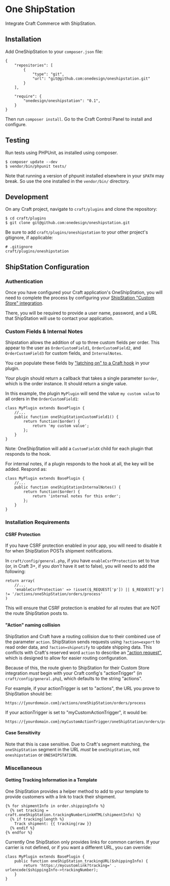 # One ShipStation

Integrate Craft Commerce with ShipStation.

## Installation

Add OneShipStation to your `composer.json` file:

```
{
    "repositories": [
        {
            "type": "git",
            "url": "git@github.com:onedesign/oneshipstation.git"
        }
    ],

    "require": {
        "onedesign/oneshipstation": "0.1",
    }
}
```

Then run `composer install`. Go to the Craft Control Panel to install and configure.

## Testing

Run tests using PHPUnit, as installed using composer.

```
$ composer update --dev
$ vendor/bin/phpunit tests/
```

Note that running a version of phpunit installed elsewhere in your `$PATH` may break. So use the one installed in the `vendor/bin/` directory.

## Development

On any Craft project, navigate to `craft/plugins` and clone the repository:

```
$ cd craft/plugins
$ git clone git@github.com:onedesign/oneshipstation.git
```

Be sure to add `craft/plugins/oneshipstation` to your other project's gitignore, if applicable:

```
# .gitignore
craft/plugins/oneshipstation
```

## ShipStation Configuration

### Authentication

Once you have configured your Craft application's OneShipStation, you will need to complete the process by configuring your [ShipStation "Custom Store" integration](https://help.shipstation.com/hc/en-us/articles/205928478-ShipStation-Custom-Store-Development-Guide#3a).

There, you will be required to provide a user name, password, and a URL that ShipStation will use to contact your application.

### Custom Fields & Internal Notes

Shipstation allows the addition of up to three custom fields per order. This appear to the user as `OrderCustomField1`, `OrderCustomField2`, and `OrderCustomField3` for custom fields, and `InternalNotes`.

You can populate these fields by ["latching on" to a Craft hook](https://craftcms.com/docs/plugins/hooks-and-events#latching-onto-hooks) in your plugin.

Your plugin should return a callback that takes a single parameter `$order`, which is the order instance. It should return a single value.

In this example, the plugin `MyPlugin` will send the value `my custom value` to all orders in the `OrderCustomField1`:

```
class MyPlugin extends BasePlugin {
    //...
    public function oneShipStationCustomField1() {
        return function($order) {
            return 'my custom value';
        };
    }
}
```

Note: OneShipStation will add a `CustomFieldX` child for each plugin that responds to the hook.

For internal notes, if a plugin responds to the hook at all, the key will be added. Respond as:

```
class MyPlugin extends BasePlugin {
    //...
    public function oneShipStationInternalNotes() {
        return function($order) {
            return 'internal notes for this order';
        };
    }
}
```

### Installation Requirements

#### CSRF Protection

If you have CSRF protection enabled in your app, you will need to disable it for when ShipStation POSTs shipment notifications.

In `craft/config/general.php`, if you have `enableCsrfProtection` set to true (or, in Craft 3+, if you _don't_ have it set to false), you will need to add the following:

```
return array(
    //...
    'enableCsrfProtection' => !isset($_REQUEST['p']) || $_REQUEST['p'] != '/actions/oneShipStation/orders/process'
)
```

This will ensure that CSRF protection is enabled for all routes that are NOT the route ShipStation posts to.

#### "Action" naming collision

ShipStation and Craft have a routing collision due to their combined use of the parameter `action`.
ShipStation sends requests using `?action=export` to read order data, and `?action=shipnotify` to update shipping data.
This conflicts with Craft's reserved word `action` to describe an ["action request"](https://craftcms.com/docs/plugins/controllers#how-controller-actions-fit-into-routing),
which is designed to allow for easier routing configuration.

Because of this, the route given to ShipStation for their Custom Store integration _must_ begin with your Craft config's "actionTrigger" (in `craft/config/general.php`), which defaults to the string "actions".

For example, if your actionTrigger is set to "actions", the URL you prove to ShipStation should be:

```
https://{yourdomain.com}/actions/oneShipStation/orders/process
```

If your actionTrigger is set to "myCustomActionTrigger", it would be:

```
https://{yourdomain.com}/myCustomActionTrigger/oneShipStation/orders/process
```

#### Case Sensitivity

Note that this is case sensitive. Due to Craft's segment matching, the `oneShipStation` segment in the URL _must_ be `oneShipStation`, not `oneshipstation` or `ONESHIPSTATION`.

### Miscellaneous

#### Getting Tracking Information in a Template

One ShipStation provides a helper method to add to your template to provide customers with a link to track their shipment.

```
{% for shipmentInfo in order.shippingInfo %}
  {% set tracking = craft.oneShipStation.trackingNumberLinkHTML(shipmentInfo) %}
  {% if tracking|length %}
    Track shipment: {{ tracking|raw }}
  {% endif %}
{% endfor %}
```

Currently One ShipStation only provides links for common carriers. If your carrier is not defined, or if you want a different URL, you can override:

```
class MyPlugin extends BasePlugin {
    public function oneShipStation_trackingURL($shippingInfo) {
        return 'https://mycustomlink?tracking=' . urlencode($shippingInfo->trackingNumber);
    }
}
```
